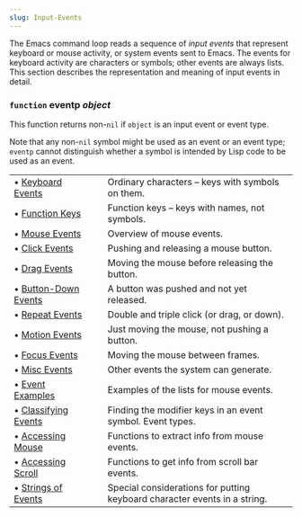 ```yaml
---
slug: Input-Events
---
```


The Emacs command loop reads a sequence of *input events* that represent keyboard or mouse activity, or system events sent to Emacs. The events for keyboard activity are characters or symbols; other events are always lists. This section describes the representation and meaning of input events in detail.

### <span className="tag function">`function`</span> **eventp** *object*

This function returns non-`nil` if `object` is an input event or event type.

Note that any non-`nil` symbol might be used as an event or an event type; `eventp` cannot distinguish whether a symbol is intended by Lisp code to be used as an event.

|                                                |    |                                                                           |
| :--------------------------------------------- | -- | :------------------------------------------------------------------------ |
| • [Keyboard Events](Keyboard-Events)           |    | Ordinary characters – keys with symbols on them.                          |
| • [Function Keys](Function-Keys)               |    | Function keys – keys with names, not symbols.                             |
| • [Mouse Events](Mouse-Events)                 |    | Overview of mouse events.                                                 |
| • [Click Events](Click-Events)                 |    | Pushing and releasing a mouse button.                                     |
| • [Drag Events](Drag-Events)                   |    | Moving the mouse before releasing the button.                             |
| • [Button-Down Events](Button_002dDown-Events) |    | A button was pushed and not yet released.                                 |
| • [Repeat Events](Repeat-Events)               |    | Double and triple click (or drag, or down).                               |
| • [Motion Events](Motion-Events)               |    | Just moving the mouse, not pushing a button.                              |
| • [Focus Events](Focus-Events)                 |    | Moving the mouse between frames.                                          |
| • [Misc Events](Misc-Events)                   |    | Other events the system can generate.                                     |
| • [Event Examples](Event-Examples)             |    | Examples of the lists for mouse events.                                   |
| • [Classifying Events](Classifying-Events)     |    | Finding the modifier keys in an event symbol. Event types.                |
| • [Accessing Mouse](Accessing-Mouse)           |    | Functions to extract info from mouse events.                              |
| • [Accessing Scroll](Accessing-Scroll)         |    | Functions to get info from scroll bar events.                             |
| • [Strings of Events](Strings-of-Events)       |    | Special considerations for putting keyboard character events in a string. |
